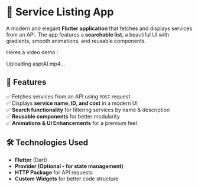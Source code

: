 # 📱 Service Listing App  

A modern and elegant **Flutter application** that fetches and displays services from an API. The app features a **searchable list**, a beautiful UI with gradients, smooth animations, and reusable components.

Heres a video demo : 



Uploading asprAI.mp4…


## 🌟 Features  
✅ Fetches services from an API using `POST` request  
✅ Displays **service name, ID, and cost** in a modern UI  
✅ **Search functionality** for filtering services by name & description  
✅ **Reusable components** for better modularity  
✅ **Animations & UI Enhancements** for a premium feel  

## 🛠️ Technologies Used  
- **Flutter** (Dart)  
- **Provider (Optional - for state management)**  
- **HTTP Package** for API requests  
- **Custom Widgets** for better code structure  

